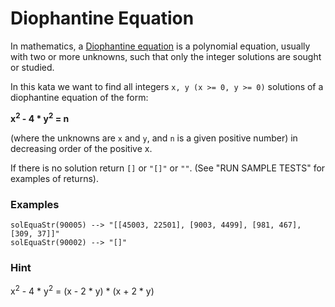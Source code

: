 # Diophantine Equation
In mathematics, a [Diophantine equation](https://en.wikipedia.org/wiki/Diophantine_equation) is a polynomial equation, usually with two or more unknowns, such that only the integer solutions are sought or studied.

In this kata we want to find all integers `x, y (x >= 0, y >= 0)` solutions of a diophantine equation of the form:

**x<sup>2</sup> - 4 * y<sup>2</sup> = n**

(where the unknowns are `x` and `y`, and `n` is a given positive number) in decreasing order of the positive x.

If there is no solution return `[]` or `"[]"` or `""`. (See "RUN SAMPLE TESTS" for examples of returns).

### Examples
```
solEquaStr(90005) --> "[[45003, 22501], [9003, 4499], [981, 467], [309, 37]]"
solEquaStr(90002) --> "[]"
```

### Hint
x<sup>2</sup> - 4 * y<sup>2</sup> = (x - 2 * y) * (x + 2 * y)